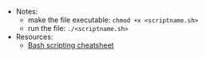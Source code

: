 * Notes:
  * make the file executable: `chmod +x <scriptname.sh>`
  * run the file: `./<scriptname.sh>`
* Resources:
  * [Bash scripting cheatsheet](https://devhints.io/bash)
